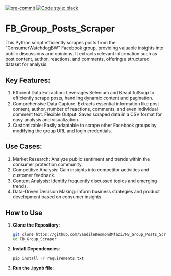 [![pre-commit](https://img.shields.io/badge/pre--commit-enabled-brightgreen?logo=pre-commit&logoColor=white)](https://pre-commit.com/)
[![Code style: black](https://img.shields.io/badge/code%20style-black-000000.svg)](https://github.com/psf/black)

# FB_Group_Posts_Scraper

This Python script efficiently scrapes posts from the "ConsumerWatchdogBW" Facebook group, providing valuable insights into public discussions and opinions. It extracts relevant information such as post content, author, reactions, and comments, offering a structured dataset for analysis.

## Key Features:

1. Efficient Data Extraction: Leverages Selenium and BeautifulSoup to efficiently scrape posts, handling dynamic content and pagination.
2. Comprehensive Data Capture: Extracts essential information like post content, author, number of reactions, comments, and even individual comment text.
Flexible Output: Saves scraped data in a CSV format for easy analysis and visualization.
3. Customizable: Easily adaptable to scrape other Facebook groups by modifying the group URL and login credentials.

## Use Cases:
1. Market Research: Analyze public sentiment and trends within the consumer protection community.
2. Competitive Analysis: Gain insights into competitor activities and customer feedback.
3. Content Analysis: Identify frequently discussed topics and emerging trends.
4. Data-Driven Decision Making: Inform business strategies and product development based on consumer insights.

## How to Use

1. **Clone the Repository**:
   ```sh
   git clone https://github.com/SandileDesmondMfazi/FB_Group_Posts_Scraper.git
   cd FB_Group_Scraper
   ```

2. **Install Dependencies**:
   ```sh
   pip install -r requirements.txt
   ```

3. **Run the .ipynb file**:

